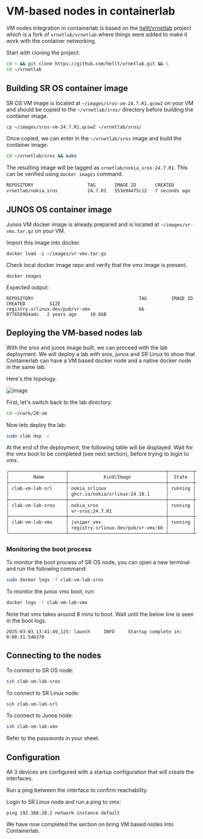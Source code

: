 # VM-based nodes in containerlab

VM nodes integration in containerlab is based on the [hellt/vrnetlab](https://github.com/hellt/vrnetlab) project which is a fork of `vrnetlab/vrnetlab` where things were added to make it work with the container networking.

Start with cloning the project:

```bash
cd ~ && git clone https://github.com/hellt/vrnetlab.git && \
cd ~/vrnetlab
```

## Building SR OS container image

SR OS VM image is located at `~/images/sros-vm-24.7.R1.qcow2` on your VM and should be copied to the `~/vrnetlab/sros/` directory before building the container image.

```bash
cp ~/images/sros-vm-24.7.R1.qcow2 ~/vrnetlab/sros/
```

Once copied, we can enter in the `~/vrnetlab/sros` image and build the container image:

```bash
cd ~/vrnetlab/sros && make
```

The resulting image will be tagged as `vrnetlab/nokia_sros:24.7.R1`. This can be verified using `docker images` command.

```bash
REPOSITORY                    TAG       IMAGE ID       CREATED         SIZE
vrnetlab/nokia_sros           24.7.R1   553e94475c12   7 seconds ago   889MB
```

## JUNOS OS container image

Junos VM docker image is already prepared and is located at `~/images/vr-vmx.tar.gz` on your VM.

Import this image into docker.

```
docker load -i ~/images/vr-vmx.tar.gz
```

Check local docker image repo and verify that the vmx image is present.

```
docker images
```

Expected output:

```
REPOSITORY                                       TAG         IMAGE ID       CREATED         SIZE
registry.srlinux.dev/pub/vr-vmx                  bb          877650904adc   2 years ago     10.6GB
```

## Deploying the VM-based nodes lab

With the sros and junos image built, we can proceed with the lab deployment. We will deploy a lab with sros, junos and SR Linux to show that Containerlab can have a VM based docker node and a native docker node in the same lab.

Here's the topology.

![image](../../images/vm-topology.jpg)

First, let's switch back to the lab directory:

```bash
cd ~/cwrk/20-vm
```

Now lets deploy the lab:

```bash
sudo clab dep -c
```

At the end of the deployment, the following table will be displayed. Wait for the vmx boot to be completed (see next section), before trying to login to vmx.

```bash
╭─────────────────────┬────────────────────────────────────┬─────────┬─────────────────╮
│         Name        │             Kind/Image             │  State  │  IPv4/6 Address │
├─────────────────────┼────────────────────────────────────┼─────────┼─────────────────┤
│ clab-vm-lab-srl     │ nokia_srlinux                      │ running │ 192.168.122.101 │
│                     │ ghcr.io/nokia/srlinux:24.10.1      │         │ N/A             │
├─────────────────────┼────────────────────────────────────┼─────────┼─────────────────┤
│ clab-vm-lab-sros    │ nokia_sros                         │ running │ 192.168.122.102 │
│                     │ vr-sros:24.7.R1                    │         │ N/A             │
├─────────────────────┼────────────────────────────────────┼─────────┼─────────────────┤
│ clab-vm-lab-vmx     │ juniper_vmx                        │ running │ 192.168.122.103 │
│                     │ registry.srlinux.dev/pub/vr-vmx:bb │         │ N/A             │
╰─────────────────────┴────────────────────────────────────┴─────────┴─────────────────╯
```

### Monitoring the boot process

To monitor the boot process of SR OS node, you can open a new terminal and run the following command:

```bash
sudo docker logs -f clab-vm-lab-sros
```

To monitor the junox vmx boot, run:

```bash
docker logs -f clab-vm-lab-vmx
```

Note that vmx takes around 8 mins to boot. Wait until the below line is seen in the boot logs.

```
2025-03-03 13:41:49,125: launch     INFO     Startup complete in: 0:08:31.546370
```

## Connecting to the nodes

To connect to SR OS node:

```bash
ssh clab-vm-lab-sros
```

To connect to SR Linux node:

```bash
ssh clab-vm-lab-srl
```

To connect to Junos node:

```bash
ssh clab-vm-lab-vmx
```

Refer to the passwords in your sheet.

## Configuration

All 3 devices are configured with a startup configuration that will create the interfaces.

Run a ping between the interface to confirm reachability.

Login to SR Linux node and run a ping to vmx:

```srl
ping 192.168.20.2 network-instance default
```

We have now completed the section on bring VM based nodes into Containerlab.
